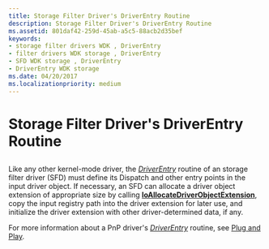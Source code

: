 ```yaml
---
title: Storage Filter Driver's DriverEntry Routine
description: Storage Filter Driver's DriverEntry Routine
ms.assetid: 801daf42-259d-45ab-a5c5-88acb2d35bef
keywords:
- storage filter drivers WDK , DriverEntry
- filter drivers WDK storage , DriverEntry
- SFD WDK storage , DriverEntry
- DriverEntry WDK storage
ms.date: 04/20/2017
ms.localizationpriority: medium
---
```


# Storage Filter Driver's DriverEntry Routine


## <span id="ddk_storage_filter_drivers_driverentry_routine_kg"></span><span id="DDK_STORAGE_FILTER_DRIVERS_DRIVERENTRY_ROUTINE_KG"></span>


Like any other kernel-mode driver, the [*DriverEntry*](https://docs.microsoft.com/windows-hardware/drivers/ddi/content/wdm/nc-wdm-driver_initialize) routine of an storage filter driver (SFD) must define its Dispatch and other entry points in the input driver object. If necessary, an SFD can allocate a driver object extension of appropriate size by calling [**IoAllocateDriverObjectExtension**](https://docs.microsoft.com/windows-hardware/drivers/ddi/content/wdm/nf-wdm-ioallocatedriverobjectextension), copy the input registry path into the driver extension for later use, and initialize the driver extension with other driver-determined data, if any.

For more information about a PnP driver's [*DriverEntry*](https://docs.microsoft.com/windows-hardware/drivers/ddi/content/wdm/nc-wdm-driver_initialize) routine, see [Plug and Play](https://docs.microsoft.com/windows-hardware/drivers/kernel/implementing-plug-and-play).

 

 




